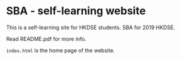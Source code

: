 # SBA - self-learning website
This is a self-learning site for HKDSE students. SBA for 2019 HKDSE.

Read README.pdf for more info.

`index.html` is the home page of the website.

